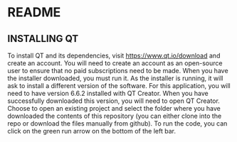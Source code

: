 # README 

## INSTALLING QT
To install QT and its dependencies, visit https://www.qt.io/download and create an account. You will need to create an account as an open-source user to ensure that no paid subscriptions need to be made. When you have the installer downloaded, you must run it. As the installer is running, it will ask to install a different version of the software. For this application, you will need to have version 6.6.2 installed with QT Creator. When you have successfully downloaded this version, you will need to open QT Creator. Choose to open an existing project and select the folder where you have downloaded the contents of this repository (you can either clone into the repo or download the files manually from github). To run the code, you can click on the green run arrow on the bottom of the left bar.  
